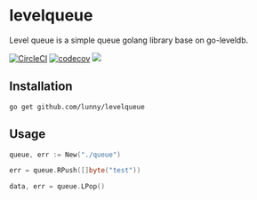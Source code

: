 # levelqueue

Level queue is a simple queue golang library base on go-leveldb.

[![CircleCI](https://circleci.com/gh/lunny/levelqueue.svg?style=shield)](https://circleci.com/gh/lunny/levelqueue)
[![codecov](https://codecov.io/gh/lunny/levelqueue/branch/master/graph/badge.svg)](https://codecov.io/gh/lunny/levelqueue)
[![](https://goreportcard.com/badge/github.com/lunny/levelqueue)](https://goreportcard.com/report/github.com/lunny/levelqueue) 

## Installation

```
go get github.com/lunny/levelqueue
```

## Usage

```Go
queue, err := New("./queue")

err = queue.RPush([]byte("test"))

data, err = queue.LPop()
```
